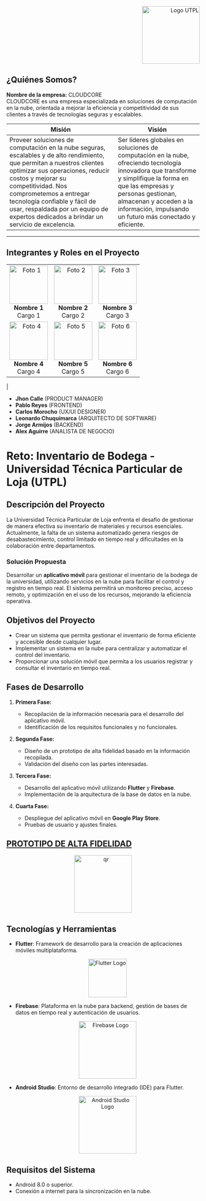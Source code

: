 <p align="right">
  <img src="https://i.postimg.cc/13qQdqZs/utpllogo.png" alt="Logo UTPL" width="150"/>
</p>


## ¿Quiénes Somos?

**Nombre de la empresa:** CLOUDCORE  
CLOUDCORE es una empresa especializada en soluciones de computación en la nube, orientada a mejorar la eficiencia y competitividad de sus clientes a través de tecnologías seguras y escalables.

| Misión                                                                                                                                                                                                                       | Visión                                                                                                                                                                                                                     |
| ---------------------------------------------------------------------------------------------------------------------------------------------------------------------------------------------------------------------------- | -------------------------------------------------------------------------------------------------------------------------------------------------------------------------------------------------------------------------- |
| Proveer soluciones de computación en la nube seguras, escalables y de alto rendimiento, que permitan a nuestros clientes optimizar sus operaciones, reducir costos y mejorar su competitividad. Nos comprometemos a entregar tecnología confiable y fácil de usar, respaldada por un equipo de expertos dedicados a brindar un servicio de excelencia. | Ser líderes globales en soluciones de computación en la nube, ofreciendo tecnología innovadora que transforme y simplifique la forma en que las empresas y personas gestionan, almacenan y acceden a la información, impulsando un futuro más conectado y eficiente. |

---

## Integrantes y Roles en el Proyecto

<table width="100%">
  <tr align="center">
    <td>
      <img src="https://i.postimg.cc/13qQdqZs/utpllogo.png" alt="Foto 1" width="100"/>
      <br/>
      <strong>Nombre 1</strong>
      <br/>
      Cargo 1
    </td>
    <td>
      <img src="https://i.postimg.cc/13qQdqZs/utpllogo.png" alt="Foto 2" width="100"/>
      <br/>
      <strong>Nombre 2</strong>
      <br/>
      Cargo 2
    </td>
    <td>
      <img src="https://i.postimg.cc/13qQdqZs/utpllogo.png" alt="Foto 3" width="100"/>
      <br/>
      <strong>Nombre 3</strong>
      <br/>
      Cargo 3
    </td>
  </tr>
  <tr align="center">
    <td>
      <img src="https://i.postimg.cc/13qQdqZs/utpllogo.png" alt="Foto 4" width="100"/>
      <br/>
      <strong>Nombre 4</strong>
      <br/>
      Cargo 4
    </td>
    <td>
      <img src="https://i.postimg.cc/13qQdqZs/utpllogo.png" alt="Foto 5" width="100"/>
      <br/>
      <strong>Nombre 5</strong>
      <br/>
      Cargo 5
    </td>
    <td>
      <img src="https://i.postimg.cc/13qQdqZs/utpllogo.png" alt="Foto 6" width="100"/>
      <br/>
      <strong>Nombre 6</strong>
      <br/>
      Cargo 6
    </td>
  </tr>
</table>
                              |

- **Jhon Calle** (PRODUCT MANAGER)
- **Pablo Reyes** (FRONTEND)
- **Carlos Morocho** (UX/UI DESIGNER)
- **Leonardo Chuquimarca** (ARQUITECTO DE SOFTWARE)
- **Jorge Armijos** (BACKEND)
- **Alex Aguirre** (ANALISTA DE NEGOCIO)

# Reto: Inventario de Bodega - Universidad Técnica Particular de Loja (UTPL)

## Descripción del Proyecto

La Universidad Técnica Particular de Loja enfrenta el desafío de gestionar de manera efectiva su inventario de materiales y recursos esenciales. Actualmente, la falta de un sistema automatizado genera riesgos de desabastecimiento, control limitado en tiempo real y dificultades en la colaboración entre departamentos.

### Solución Propuesta

Desarrollar un **aplicativo móvil** para gestionar el inventario de la bodega de la universidad, utilizando servicios en la nube para facilitar el control y registro en tiempo real. El sistema permitirá un monitoreo preciso, acceso remoto, y optimización en el uso de los recursos, mejorando la eficiencia operativa.

## Objetivos del Proyecto

- Crear un sistema que permita gestionar el inventario de forma eficiente y accesible desde cualquier lugar.
- Implementar un sistema en la nube para centralizar y automatizar el control del inventario.
- Proporcionar una solución móvil que permita a los usuarios registrar y consultar el inventario en tiempo real.

## Fases de Desarrollo

1. **Primera Fase:** 
   - Recopilación de la información necesaria para el desarrollo del aplicativo móvil.
   - Identificación de los requisitos funcionales y no funcionales.
   
2. **Segunda Fase:**
   - Diseño de un prototipo de alta fidelidad basado en la información recopilada.
   - Validación del diseño con las partes interesadas.

3. **Tercera Fase:**
   - Desarrollo del aplicativo móvil utilizando **Flutter** y **Firebase**.
   - Implementación de la arquitectura de la base de datos en la nube.

4. **Cuarta Fase:**
   - Despliegue del aplicativo móvil en **Google Play Store**.
   - Pruebas de usuario y ajustes finales.

## [PROTOTIPO DE ALTA FIDELIDAD](https://www.figma.com/proto/uatryMPY8xkGhpQikBVEPS/Prototipo-Inventario-de-bodega?node-id=1-4&node-type=canvas&t=9As6dMOQAscuw05o-0&scaling=scale-down&content-scaling=fixed&page-id=0%3A1&starting-point-node-id=1%3A4)
  <div align="center">
  <img src="https://i.postimg.cc/15TSMK2v/qr.png" alt="qr" width="150"/>
  </div>
  
## Tecnologías y Herramientas

- **Flutter**: Framework de desarrollo para la creación de aplicaciones móviles multiplataforma.
  <div align="center">
  <img src="https://i.postimg.cc/wv6Y34Rj/flutterlogo.png" alt="Flutter Logo" width="100"/>
  </div>
  
- **Firebase**: Plataforma en la nube para backend, gestión de bases de datos en tiempo real y autenticación de usuarios.
  <div align="center">
  <img src="https://i.postimg.cc/GpP1Ln2f/firebaselogo.png" alt="Firebase Logo" width="150"/>
  </div>
  
- **Android Studio**: Entorno de desarrollo integrado (IDE) para Flutter.
  <div align="center">
  <img src="https://i.postimg.cc/G2qwDPvJ/Android-Studilogo.png" alt="Android Studio Logo" width="150"/>
  </div>

## Requisitos del Sistema
- Android 8.0 o superior.
- Conexión a internet para la sincronización en la nube.
